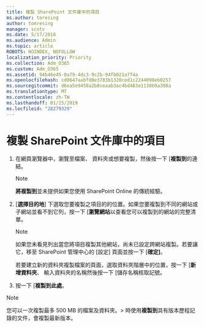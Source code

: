 ```yaml
---
title: 複製 SharePoint 文件庫中的項目
ms.author: toresing
author: tomresing
manager: scotv
ms.date: 5/17/2018
ms.audience: Admin
ms.topic: article
ROBOTS: NOINDEX, NOFOLLOW
localization_priority: Priority
ms.collection: Adm_O365
ms.custom: Adm_O365
ms.assetid: 94b46e45-0a79-4dc3-9c2b-94fb021a7f4a
ms.openlocfilehash: cd0647aabfd8e3783b1320ced1c2244098eb0257
ms.sourcegitcommit: d6ea5e9458a2b8ceaab3ac4bd483e1130b9a398a
ms.translationtype: MT
ms.contentlocale: zh-TW
ms.lasthandoff: 01/15/2019
ms.locfileid: "28279329"
---
```

# <a name="copy-items-in-a-sharepoint-document-library"></a>複製 SharePoint 文件庫中的項目

1. 在網頁瀏覽器中，瀏覽至檔案、 資料夾或想要複製，然後按一下 [**複製到**的連結。
    
    > [!NOTE]
    > **將複製到**並未提供如果您使用 SharePoint Online 的傳統經驗。 
  
2. [**選擇目的地**] 下選取您要複製之項目的的位置。如果您要複製到不同的網站或子網站並看不到它列，按一下 [**瀏覽網站**以查看您可以複製到的網站的完整清單。 
    
    > [!NOTE]
    > 如果您未看見列出當您將項目複製其他網站，尚未已設定跨網站複製。若要讓它，移至 SharePoint 管理中心的 [設定] 頁面並按一下 [**確定]**。 
  
    若要建立新的資料夾複製檔案的頁面，選取資料夾階層中的位置，按一下 [**新增資料夾**、 輸入資料夾的名稱然後按一下 [儲存名稱核取記號。
    
3. 按一下 [**複製到此處**。
    
> [!NOTE]
>  您可以一次複製最多 500 MB 的檔案及資料夾。> 時使用**複製到**具有版本歷程記錄的文件，會複製最新版本。 
  

